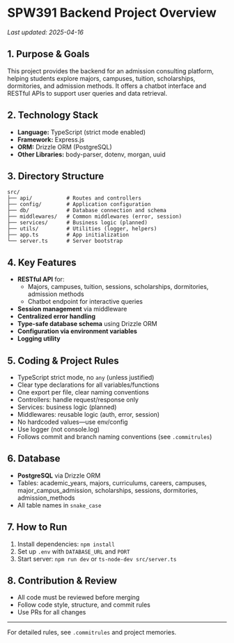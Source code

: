 # SPW391 Backend Project Overview

_Last updated: 2025-04-16_

## 1. Purpose & Goals
This project provides the backend for an admission consulting platform, helping students explore majors, campuses, tuition, scholarships, dormitories, and admission methods. It offers a chatbot interface and RESTful APIs to support user queries and data retrieval.

## 2. Technology Stack
- **Language:** TypeScript (strict mode enabled)
- **Framework:** Express.js
- **ORM:** Drizzle ORM (PostgreSQL)
- **Other Libraries:** body-parser, dotenv, morgan, uuid

## 3. Directory Structure
```
src/
├── api/           # Routes and controllers
├── config/        # Application configuration
├── db/            # Database connection and schema
├── middlewares/   # Common middlewares (error, session)
├── services/      # Business logic (planned)
├── utils/         # Utilities (logger, helpers)
├── app.ts         # App initialization
└── server.ts      # Server bootstrap
```

## 4. Key Features
- **RESTful API** for:
  - Majors, campuses, tuition, sessions, scholarships, dormitories, admission methods
  - Chatbot endpoint for interactive queries
- **Session management** via middleware
- **Centralized error handling**
- **Type-safe database schema** using Drizzle ORM
- **Configuration via environment variables**
- **Logging utility**

## 5. Coding & Project Rules
- TypeScript strict mode, no `any` (unless justified)
- Clear type declarations for all variables/functions
- One export per file, clear naming conventions
- Controllers: handle request/response only
- Services: business logic (planned)
- Middlewares: reusable logic (auth, error, session)
- No hardcoded values—use env/config
- Use logger (not console.log)
- Follows commit and branch naming conventions (see `.commitrules`)

## 6. Database
- **PostgreSQL** via Drizzle ORM
- Tables: academic_years, majors, curriculums, careers, campuses, major_campus_admission, scholarships, sessions, dormitories, admission_methods
- All table names in `snake_case`

## 7. How to Run
1. Install dependencies: `npm install`
2. Set up `.env` with `DATABASE_URL` and `PORT`
3. Start server: `npm run dev` or `ts-node-dev src/server.ts`

## 8. Contribution & Review
- All code must be reviewed before merging
- Follow code style, structure, and commit rules
- Use PRs for all changes

---

For detailed rules, see `.commitrules` and project memories.
